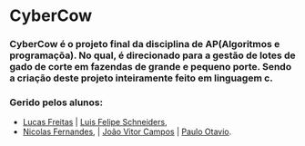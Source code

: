# CyberCow

### CyberCow é o projeto final da disciplina de AP(Algoritmos e programaçõa). No qual, é direcionado para a gestão de lotes de gado de corte em fazendas de grande e pequeno porte. Sendo a criação deste projeto inteiramente feito em linguagem c.  

### Gerido pelos alunos:
- [Lucas Freitas](https://github.com/LucasFreitas1307) | [Luis Felipe Schneiders](https://github.com/Schneiderss),
- [Nicolas Fernandes](https://github.com/niicfsz), | [João Vitor Campos](https://github.com/CAMPOZs) | [Paulo Otavio](https://github.com/Paulo-if).
